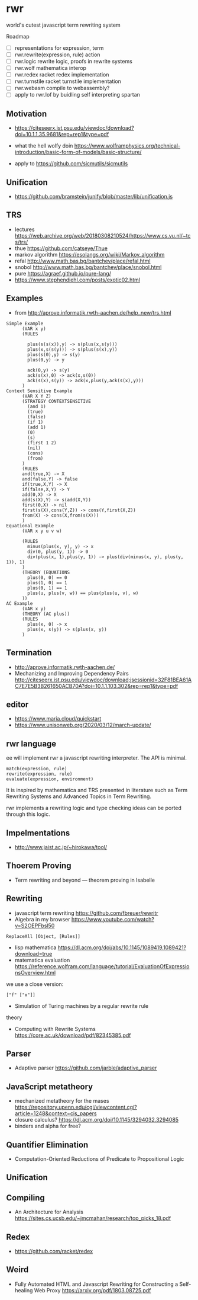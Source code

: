 # rwr

world's cutest javascript term rewriting system

Roadmap

- [ ] representations for expression, term
- [ ] rwr.rewrite(expression, rule) action
- [ ] rwr.logic rewrite logic, proofs in rewrite systems
- [ ] rwr.wolf mathematica interop
- [ ] rwr.redex racket redex implementation
- [ ] rwr.turnstile racket turnstile implementation
- [ ] rwr.webasm compile to webassembly?
- [ ] apply to rwr.lof by buidling self interpreting spartan

## Motivation 

* https://citeseerx.ist.psu.edu/viewdoc/download?doi=10.1.1.35.9681&rep=rep1&type=pdf

* what the hell wolfy doin https://www.wolframphysics.org/technical-introduction/basic-form-of-models/basic-structure/

* apply to https://github.com/sicmutils/sicmutils

## Unification

* https://github.com/bramstein/junify/blob/master/lib/unification.js

## TRS

* lectures https://web.archive.org/web/20180308210524/https://www.cs.vu.nl/~tcs/trs/
* thue https://github.com/catseye/Thue
* markov algorithm https://esolangs.org/wiki/Markov_algorithm
* refal http://www.math.bas.bg/bantchev/place/refal.html
* snobol http://www.math.bas.bg/bantchev/place/snobol.html
* pure https://agraef.github.io/pure-lang/
* https://www.stephendiehl.com/posts/exotic02.html

## Examples

* from http://aprove.informatik.rwth-aachen.de/help_new/trs.html

```
Simple Example
      (VAR x y)
      (RULES

        plus(s(s(x)),y) -> s(plus(x,s(y)))
        plus(x,s(s(y))) -> s(plus(s(x),y))
        plus(s(0),y) -> s(y)
        plus(0,y) -> y

        ack(0,y) -> s(y)
        ack(s(x),0) -> ack(x,s(0))
        ack(s(x),s(y)) -> ack(x,plus(y,ack(s(x),y)))
      )
Context Sensitive Example
      (VAR X Y Z)
      (STRATEGY CONTEXTSENSITIVE
        (and 1)
        (true)
        (false)
        (if 1)
        (add 1)
        (0)
        (s)
        (first 1 2)
        (nil)
        (cons)
        (from)
      )
      (RULES
      and(true,X) -> X
      and(false,Y) -> false
      if(true,X,Y) -> X
      if(false,X,Y) -> Y
      add(0,X) -> X
      add(s(X),Y) -> s(add(X,Y))
      first(0,X) -> nil
      first(s(X),cons(Y,Z)) -> cons(Y,first(X,Z))
      from(X) -> cons(X,from(s(X)))
      )
Equational Example
      (VAR x y u v w)

      (RULES
        minus(plus(x, y), y) -> x
        div(0, plus(y, 1)) -> 0
        div(plus(x, 1),plus(y, 1)) -> plus(div(minus(x, y), plus(y, 1)), 1)
      )
      (THEORY (EQUATIONS
        plus(0, 0) == 0
        plus(1, 0) == 1
        plus(0, 1) == 1
        plus(u, plus(v, w)) == plus(plus(u, v), w)
      ))
AC Example
      (VAR x y)
      (THEORY (AC plus))
      (RULES
        plus(x, 0) -> x
        plus(x, s(y)) -> s(plus(x, y))
      )
```

## Termination

* http://aprove.informatik.rwth-aachen.de/
* Mechanizing and Improving Dependency Pairs http://citeseerx.ist.psu.edu/viewdoc/download;jsessionid=32F81BEA61AC7E7E5B3B261650ACB70A?doi=10.1.1.103.302&rep=rep1&type=pdf

## editor

* https://www.maria.cloud/quickstart
* https://www.unisonweb.org/2020/03/12/march-update/

## rwr language

ee will implement rwr a javascript rewriting interpreter. The API is minimal.

```
match(expression, rule) 
rewrite(expression, rule)
evaluate(expression, environment)
```

It is inspired by mathematica and TRS presented in literature such as Term Rewriting Systems and Advanced Topics in Term Rewriting.

rwr implements a rewriting logic and type checking ideas can be ported through this logic.

## Impelmentations

* http://www.jaist.ac.jp/~hirokawa/tool/

## Thoerem Proving

* Term rewriting and beyond — theorem proving in Isabelle

## Rewriting

* javascript term rewriting https://github.com/fbreuer/rewritr
* Algebra in my browser https://www.youtube.com/watch?v=S2OEPFbsl50

```
ReplaceAll [Object, [Rules]]
```

* lisp mathematica https://dl.acm.org/doi/abs/10.1145/1089419.1089421?download=true
* matematica evaluation https://reference.wolfram.com/language/tutorial/EvaluationOfExpressionsOverview.html

we use a close version:

```
["f" ["x"]]
```

* Simulation of Turing machines by a regular rewrite rule

theory

* Computing with Rewrite Systems https://core.ac.uk/download/pdf/82345385.pdf

## Parser

* Adaptive parser https://github.com/jarble/adaptive_parser

## JavaScript metatheory

* mechanized metatheory for the mases https://repository.upenn.edu/cgi/viewcontent.cgi?article=1248&context=cis_papers
* closure calculus? https://dl.acm.org/doi/10.1145/3294032.3294085
* binders and alpha for free?

## Quantifier Elimination

* Computation-Oriented Reductions of Predicate to Propositional Logic

## Unification

## Compiling

* An Architecture for Analysis https://sites.cs.ucsb.edu/~jmcmahan/research/top_picks_18.pdf

## Redex

* https://github.com/racket/redex

## Weird

* Fully Automated HTML and Javascript Rewriting for Constructing a Self-healing Web Proxy https://arxiv.org/pdf/1803.08725.pdf



